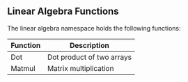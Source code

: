 ## Linear Algebra Functions

The linear algebra namespace holds the following functions:

| Function | Description               |
| -------- | ------------------------- |
| Dot      | Dot product of two arrays |
| Matmul   | Matrix multiplication     |
